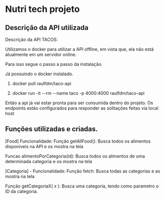 # Nutri tech projeto


## Descrição da API utilizada


Descrição da API TACOS:

Utilizamos o docker para utilizar a API offline, em vista que, ela não está atualmente em um servidor online.

Para isso segue o passo a passo da instalação.

Já possuindo o docker instalado.

1. docker pull raulfdm/taco-api

2. docker run -it --rm --name taco -p 4000:4000 raulfdm/taco-api

Então a api já vai estar pronta para ser consumida dentro do projeto. Os endpoints estão configurados para responder as solitações feitas via local host


## Funções utilizadas e criadas.

[Food] Funcionalidade:
 Função getAllFood(): Busca todos os alimentos disponiveis na API e os mostra na tela

 Funcao alimentoPorCategoria(id): Busca todos os alimentos de uma determinada categoria e os mostra na tela

[Categoria] - Funcionalidade:
 Função fetch: Busca todas as categorias e as mostra na tela

 Função getCategoriaX( x ): Busca uma categoria, tendo como parametro o ID da categoria.

